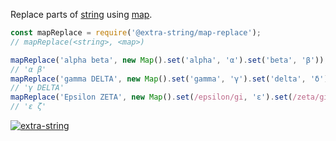 Replace parts of [string] using [map].

```javascript
const mapReplace = require('@extra-string/map-replace');
// mapReplace(<string>, <map>)

mapReplace('alpha beta', new Map().set('alpha', 'α').set('beta', 'β'));
// 'α β'
mapReplace('gamma DELTA', new Map().set('gamma', 'γ').set('delta', 'δ'));
// 'γ DELTA'
mapReplace('Epsilon ZETA', new Map().set(/epsilon/gi, 'ε').set(/zeta/gi, 'ζ'));
// 'ε ζ'
```


[![extra-string](https://i.imgur.com/y4YVIau.jpg)](https://www.npmjs.com/package/extra-string)

[string]: https://developer.mozilla.org/en-US/docs/Web/JavaScript/Reference/Global_Objects/String
[map]: https://developer.mozilla.org/en-US/docs/Web/JavaScript/Reference/Global_Objects/Map
